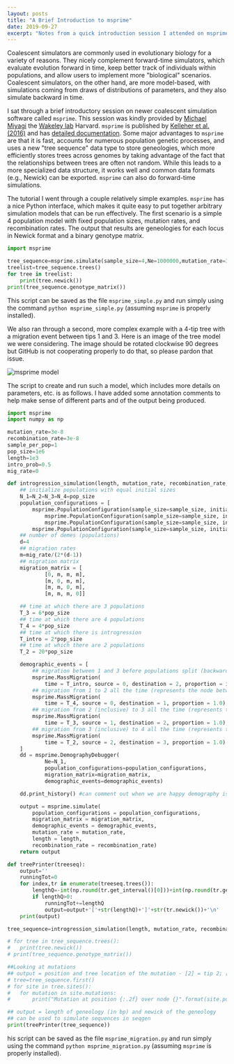 ```yaml
---
layout: posts
title: "A Brief Introduction to msprime"
date: 2019-09-27
excerpt: "Notes from a quick introduction session I attended on msprime"
---
```


Coalescent simulators are commonly used in evolutionary biology for a variety of reasons. They nicely complement forward-time simulators, which evaluate evolution forward in time, keep better track of individuals within populations, and allow users to implement more "biological" scenarios. Coalescent simulators, on the other hand, are more model-based, with simulations coming from draws of distributions of parameters, and they also simulate backward in time.

I sat through a brief introductory session on newer coalescent simulation software called `msprime`. This session was kindly provided by [Michael Miyagi](https://wakeleylab.oeb.harvard.edu/people/michael-miyagiin) the [Wakeley lab](https://wakeleylab.oeb.harvard.edu/) Harvard. `msprime` is published by [Kelleher et al. (2016)](https://journals.plos.org/ploscompbiol/article?id=10.1371/journal.pcbi.1004842) and has [detailed documentation](https://msprime.readthedocs.io/en/stable/). Some major advantages to `msprime` are that it is fast, accounts for numerous population genetic processes, and uses a new "tree sequence" data type to store geneologies, which more efficiently stores trees across genomes by taking advantage of the fact that the relationships between trees are often not random. While this leads to a more specialized data structure, it works well and common data formats (e.g., Newick) can be exported. `msprime` can also do forward-time simulations.

The tutorial I went through a couple relatively simple examples. `msprime` has a nice Python interface, which makes it quite easy to put together arbitrary simulation models that can be run effectively. The first scenario is a simple 4 population model with fixed population sizes, mutation rates, and recombination rates. The output that results are geneologies for each locus in Newick format and a binary genotype matrix.

```python
import msprime

tree_sequence=msprime.simulate(sample_size=4,Ne=1000000,mutation_rate=3e-7,recombination_rate=3e-7)
treelist=tree_sequence.trees()
for tree in treelist:
	print(tree.newick())
print(tree_sequence.genotype_matrix())
```

This script can be saved as the file `msprime_simple.py` and run simply using the command `python msprime_simple.py` (assuming `msprime` is properly installed).

We also ran through a second, more complex example with a 4-tip tree with a migration event between tips 1 and 3. Here is an image of the tree model we were considering. The image should be rotated clockwise 90 degrees but GitHub is not cooperating properly to do that, so please pardon that issue.

![msprime model](https://github.com/darencard/darencard.github.io/raw/master/assets/images/blog/msprime_model.jpg)

The script to create and run such a model, which includes more details on parameters, etc. is as follows. I have added some annotation comments to help make sense of different parts and of the output being produced.

```python
import msprime
import numpy as np

mutation_rate=3e-8
recombination_rate=3e-8
sample_per_pop=1
pop_size=1e6
length=1e3
intro_prob=0.5
mig_rate=0

def introgression_simulation(length, mutation_rate, recombination_rate, sample_size, pop_size, intro_prob, mig_rate):
	## initialize populations with equal initial sizes
	N_1=N_2=N_3=N_4=pop_size
	population_configurations = [
		msprime.PopulationConfiguration(sample_size=sample_size, initial_size = N_1),
       		msprime.PopulationConfiguration(sample_size=sample_size, initial_size = N_2),
        	msprime.PopulationConfiguration(sample_size=sample_size, initial_size = N_3),
		msprime.PopulationConfiguration(sample_size=sample_size, initial_size = N_4)]
	## number of demes (populations)
	d=4
	## migration rates
	m=mig_rate/(2*(d-1))
	## migration matrix
	migration_matrix = [
        	[0, m, m, m],
        	[m, 0, m, m],
        	[m, m, 0, m],
			[m, m, m, 0]]

	## time at which there are 3 populations
	T_3 = 6*pop_size
	## time at which there are 4 populations
	T_4 = 4*pop_size
	## time at which there is introgression
	T_intro = 2*pop_size
	## time at which there are 2 populations
	T_2 = 20*pop_size

	demographic_events = [
		## migration between 1 and 3 before populations split (backward in time)
		msprime.MassMigration(
			time = T_intro, source = 0, destination = 2, proportion = intro_prob),
		## migration from 1 to 2 all the time (represents the node between tips 1 and 2)
		msprime.MassMigration(
			time = T_4, source = 0, destination = 1, proportion = 1.0),
		## migration from 2 (inclusive) to 3 all the time (represents the node between tips [1,2] and 3)
		msprime.MassMigration(
			time = T_3, source = 1, destination = 2, proportion = 1.0),
		## migration from 3 (inclusive) to 4 all the time (represents the node between tips [][1,2],3] and 4)
		msprime.MassMigration(
			time = T_2, source = 2, destination = 3, proportion = 1.0)
	]
	dd = msprime.DemographyDebugger(
    		Ne=N_1,
	       	population_configurations=population_configurations,
        	migration_matrix=migration_matrix,
        	demographic_events=demographic_events)

	dd.print_history() #can comment out when we are happy demography is correct

	output = msprime.simulate(
		population_configurations = population_configurations,
		migration_matrix = migration_matrix,
		demographic_events = demographic_events,
		mutation_rate = mutation_rate,
		length = length,
		recombination_rate = recombination_rate)
	return output

def treePrinter(treeseq):
	output=''
	runningTot=0
	for index,tr in enumerate(treeseq.trees()):
		lengthQ=-int(np.round(tr.get_interval()[0]))+int(np.round(tr.get_interval()[1]))
		if lengthQ>0:
			runningTot+=lengthQ
			output=output+'['+str(lengthQ)+']'+str(tr.newick())+'\n'
	print(output)

tree_sequence=introgression_simulation(length, mutation_rate, recombination_rate, sample_per_pop, pop_size, intro_prob, mig_rate)

# for tree in tree_sequence.trees():
# 	print(tree.newick())
# print(tree_sequence.genotype_matrix())

##Looking at mutations
## output = position and tree location of the mutation - [2] = tip 2; [0, 1, 2] = ancestor to 0, 1, & 2
# tree=tree_sequence.first()
# for site in tree.sites():
# 	for mutation in site.mutations:
# 		print("Mutation at position {:.2f} over node {}".format(site.position,[n for n in tree.leaves(mutation.node)]))

## output = length of geneology (in bp) and newick of the geneology
## can be used to simulate sequences in seqgen
print(treePrinter(tree_sequence))
```

his script can be saved as the file `msprime_migration.py` and run simply using the command `python msprime_migration.py` (assuming `msprime` is properly installed).
